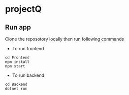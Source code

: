 # projectQ
## Run app
Clone the reposotory locally then run following commands
* To run frontend
```
cd Frontend
npm install
npm start
```
* To run backend
```
cd Backend
dotnet run
```